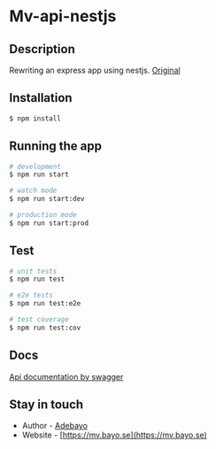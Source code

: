 # Mv-api-nestjs

## Description

Rewriting an express app using nestjs.
[Original](https://github.com/Braggedtooth/MV-Backend) 

## Installation

```bash
$ npm install
```

## Running the app

```bash
# development
$ npm run start

# watch mode
$ npm run start:dev

# production mode
$ npm run start:prod
```

## Test

```bash
# unit tests
$ npm run test

# e2e tests
$ npm run test:e2e

# test coverage
$ npm run test:cov
```

## Docs 
[Api documentation by swagger](http://localhost:3000/docs)

## Stay in touch

- Author - [Adebayo](https://github.com/Braggedtooth)
- Website - [https://mv.bayo.se](https://mv.bayo.se)

